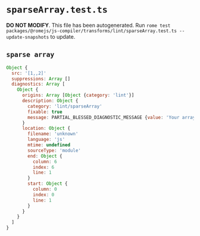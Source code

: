 # `sparseArray.test.ts`

**DO NOT MODIFY**. This file has been autogenerated. Run `rome test packages/@romejs/js-compiler/transforms/lint/sparseArray.test.ts --update-snapshots` to update.

## `sparse array`

```javascript
Object {
  src: '[1,,2]'
  suppressions: Array []
  diagnostics: Array [
    Object {
      origins: Array [Object {category: 'lint'}]
      description: Object {
        category: 'lint/sparseArray'
        fixable: true
        message: PARTIAL_BLESSED_DIAGNOSTIC_MESSAGE {value: 'Your array contains an empty slot'}
      }
      location: Object {
        filename: 'unknown'
        language: 'js'
        mtime: undefined
        sourceType: 'module'
        end: Object {
          column: 6
          index: 6
          line: 1
        }
        start: Object {
          column: 0
          index: 0
          line: 1
        }
      }
    }
  ]
}
```

